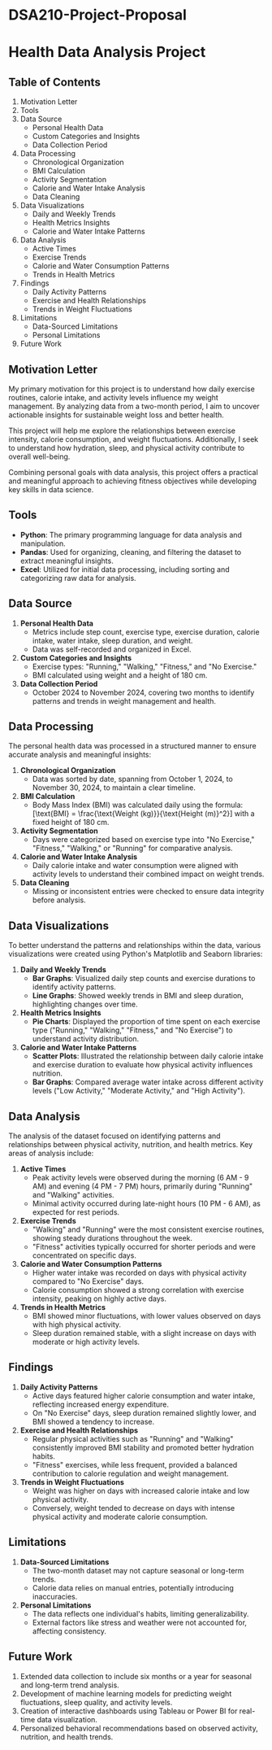 # DSA210-Project-Proposal
# Health Data Analysis Project

## Table of Contents
1. Motivation Letter
2. Tools
3. Data Source
    - Personal Health Data
    - Custom Categories and Insights
    - Data Collection Period
4. Data Processing
    - Chronological Organization
    - BMI Calculation
    - Activity Segmentation
    - Calorie and Water Intake Analysis
    - Data Cleaning
5. Data Visualizations
    - Daily and Weekly Trends
    - Health Metrics Insights
    - Calorie and Water Intake Patterns
6. Data Analysis
    - Active Times
    - Exercise Trends
    - Calorie and Water Consumption Patterns
    - Trends in Health Metrics
7. Findings
    - Daily Activity Patterns
    - Exercise and Health Relationships
    - Trends in Weight Fluctuations
8. Limitations
    - Data-Sourced Limitations
    - Personal Limitations
9. Future Work

## Motivation Letter
My primary motivation for this project is to understand how daily exercise routines, calorie intake, and activity levels influence my weight management. By analyzing data from a two-month period, I aim to uncover actionable insights for sustainable weight loss and better health.

This project will help me explore the relationships between exercise intensity, calorie consumption, and weight fluctuations. Additionally, I seek to understand how hydration, sleep, and physical activity contribute to overall well-being.

Combining personal goals with data analysis, this project offers a practical and meaningful approach to achieving fitness objectives while developing key skills in data science.

## Tools
- **Python**: The primary programming language for data analysis and manipulation.
- **Pandas**: Used for organizing, cleaning, and filtering the dataset to extract meaningful insights.
- **Excel**: Utilized for initial data processing, including sorting and categorizing raw data for analysis.

## Data Source
1. **Personal Health Data**
    - Metrics include step count, exercise type, exercise duration, calorie intake, water intake, sleep duration, and weight.
    - Data was self-recorded and organized in Excel.
2. **Custom Categories and Insights**
    - Exercise types: "Running," "Walking," "Fitness," and "No Exercise."
    - BMI calculated using weight and a height of 180 cm.
3. **Data Collection Period**
    - October 2024 to November 2024, covering two months to identify patterns and trends in weight management and health.

## Data Processing
The personal health data was processed in a structured manner to ensure accurate analysis and meaningful insights:

1. **Chronological Organization**
    - Data was sorted by date, spanning from October 1, 2024, to November 30, 2024, to maintain a clear timeline.
2. **BMI Calculation**
    - Body Mass Index (BMI) was calculated daily using the formula:
      \[\text{BMI} = \frac{\text{Weight (kg)}}{\text{Height (m)}^2}\]
      with a fixed height of 180 cm.
3. **Activity Segmentation**
    - Days were categorized based on exercise type into "No Exercise," "Fitness," "Walking," or "Running" for comparative analysis.
4. **Calorie and Water Intake Analysis**
    - Daily calorie intake and water consumption were aligned with activity levels to understand their combined impact on weight trends.
5. **Data Cleaning**
    - Missing or inconsistent entries were checked to ensure data integrity before analysis.

## Data Visualizations
To better understand the patterns and relationships within the data, various visualizations were created using Python's Matplotlib and Seaborn libraries:

1. **Daily and Weekly Trends**
    - **Bar Graphs**: Visualized daily step counts and exercise durations to identify activity patterns.
    - **Line Graphs**: Showed weekly trends in BMI and sleep duration, highlighting changes over time.
2. **Health Metrics Insights**
    - **Pie Charts**: Displayed the proportion of time spent on each exercise type ("Running," "Walking," "Fitness," and "No Exercise") to understand activity distribution.
3. **Calorie and Water Intake Patterns**
    - **Scatter Plots**: Illustrated the relationship between daily calorie intake and exercise duration to evaluate how physical activity influences nutrition.
    - **Bar Graphs**: Compared average water intake across different activity levels ("Low Activity," "Moderate Activity," and "High Activity").

## Data Analysis
The analysis of the dataset focused on identifying patterns and relationships between physical activity, nutrition, and health metrics. Key areas of analysis include:

1. **Active Times**
    - Peak activity levels were observed during the morning (6 AM - 9 AM) and evening (4 PM - 7 PM) hours, primarily during "Running" and "Walking" activities.
    - Minimal activity occurred during late-night hours (10 PM - 6 AM), as expected for rest periods.
2. **Exercise Trends**
    - "Walking" and "Running" were the most consistent exercise routines, showing steady durations throughout the week.
    - "Fitness" activities typically occurred for shorter periods and were concentrated on specific days.
3. **Calorie and Water Consumption Patterns**
    - Higher water intake was recorded on days with physical activity compared to "No Exercise" days.
    - Calorie consumption showed a strong correlation with exercise intensity, peaking on highly active days.
4. **Trends in Health Metrics**
    - BMI showed minor fluctuations, with lower values observed on days with high physical activity.
    - Sleep duration remained stable, with a slight increase on days with moderate or high activity levels.

## Findings
1. **Daily Activity Patterns**
    - Active days featured higher calorie consumption and water intake, reflecting increased energy expenditure.
    - On "No Exercise" days, sleep duration remained slightly lower, and BMI showed a tendency to increase.
2. **Exercise and Health Relationships**
    - Regular physical activities such as "Running" and "Walking" consistently improved BMI stability and promoted better hydration habits.
    - "Fitness" exercises, while less frequent, provided a balanced contribution to calorie regulation and weight management.
3. **Trends in Weight Fluctuations**
    - Weight was higher on days with increased calorie intake and low physical activity.
    - Conversely, weight tended to decrease on days with intense physical activity and moderate calorie consumption.

## Limitations
1. **Data-Sourced Limitations**
    - The two-month dataset may not capture seasonal or long-term trends.
    - Calorie data relies on manual entries, potentially introducing inaccuracies.
2. **Personal Limitations**
    - The data reflects one individual's habits, limiting generalizability.
    - External factors like stress and weather were not accounted for, affecting consistency.

## Future Work
1. Extended data collection to include six months or a year for seasonal and long-term trend analysis.
2. Development of machine learning models for predicting weight fluctuations, sleep quality, and activity levels.
3. Creation of interactive dashboards using Tableau or Power BI for real-time data visualization.
4. Personalized behavioral recommendations based on observed activity, nutrition, and health trends.
